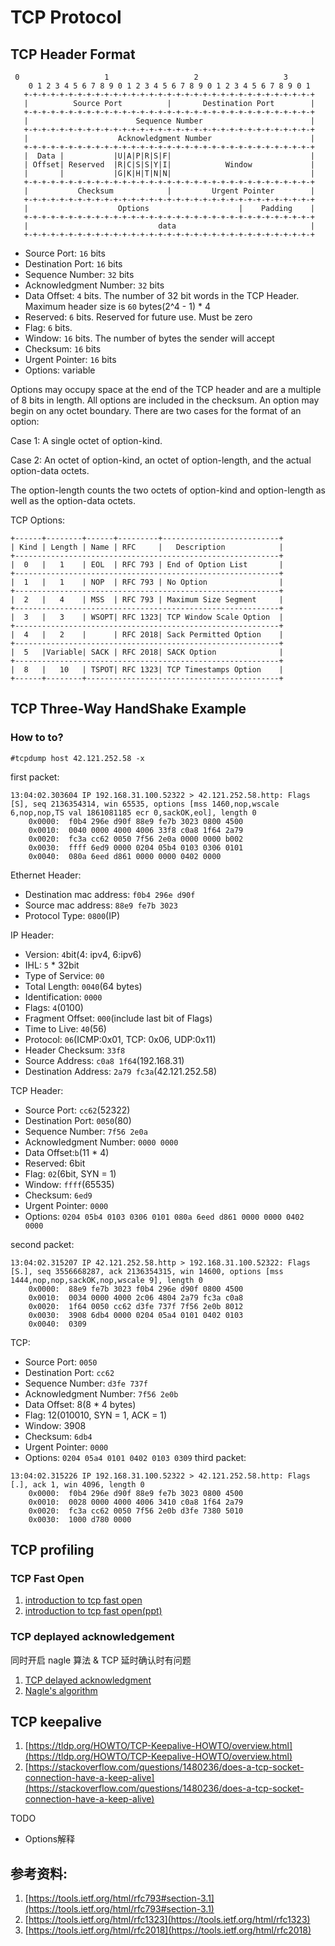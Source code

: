 # TCP Protocol

## TCP Header Format

```
 0                   1                   2                   3
    0 1 2 3 4 5 6 7 8 9 0 1 2 3 4 5 6 7 8 9 0 1 2 3 4 5 6 7 8 9 0 1
   +-+-+-+-+-+-+-+-+-+-+-+-+-+-+-+-+-+-+-+-+-+-+-+-+-+-+-+-+-+-+-+-+
   |          Source Port          |       Destination Port        |
   +-+-+-+-+-+-+-+-+-+-+-+-+-+-+-+-+-+-+-+-+-+-+-+-+-+-+-+-+-+-+-+-+
   |                        Sequence Number                        |
   +-+-+-+-+-+-+-+-+-+-+-+-+-+-+-+-+-+-+-+-+-+-+-+-+-+-+-+-+-+-+-+-+
   |                    Acknowledgment Number                      |
   +-+-+-+-+-+-+-+-+-+-+-+-+-+-+-+-+-+-+-+-+-+-+-+-+-+-+-+-+-+-+-+-+
   |  Data |           |U|A|P|R|S|F|                               |
   | Offset| Reserved  |R|C|S|S|Y|I|            Window             |
   |       |           |G|K|H|T|N|N|                               |
   +-+-+-+-+-+-+-+-+-+-+-+-+-+-+-+-+-+-+-+-+-+-+-+-+-+-+-+-+-+-+-+-+
   |           Checksum            |         Urgent Pointer        |
   +-+-+-+-+-+-+-+-+-+-+-+-+-+-+-+-+-+-+-+-+-+-+-+-+-+-+-+-+-+-+-+-+
   |                    Options                    |    Padding    |
   +-+-+-+-+-+-+-+-+-+-+-+-+-+-+-+-+-+-+-+-+-+-+-+-+-+-+-+-+-+-+-+-+
   |                             data                              |
   +-+-+-+-+-+-+-+-+-+-+-+-+-+-+-+-+-+-+-+-+-+-+-+-+-+-+-+-+-+-+-+-+
```

- Source Port: `16` bits
- Destination Port: `16` bits
- Sequence Number: `32` bits
- Acknowledgment Number: `32` bits
- Data Offset: `4` bits. The number of 32 bit words in the TCP Header. Maximum header size is `60` bytes(2^4 - 1) * 4
- Reserved: `6` bits. Reserved for future use. Must be zero
- Flag: `6` bits.
- Window: `16` bits. The number of bytes the sender will accept
- Checksum: `16` bits
- Urgent Pointer: `16` bits
- Options: variable

Options may occupy space at the end of the TCP header and are a
multiple of 8 bits in length.  All options are included in the
checksum.  An option may begin on any octet boundary.  There are two
cases for the format of an option:

   Case 1:  A single octet of option-kind.

   Case 2:  An octet of option-kind, an octet of option-length, and
            the actual option-data octets.

The option-length counts the two octets of option-kind and
option-length as well as the option-data octets.

TCP Options:

```
+------+--------+------+---------+--------------------------+
| Kind | Length | Name | RFC     |   Description            |
+-----------------------------------------------------------+
|  0   |   1    | EOL  | RFC 793 | End of Option List       |
+-----------------------------------------------------------+
|  1   |   1    | NOP  | RFC 793 | No Option                |
+-----------------------------------------------------------+
|  2   |   4    | MSS  | RFC 793 | Maximum Size Segment     |
+-----------------------------------------------------------+
|  3   |   3    | WSOPT| RFC 1323| TCP Window Scale Option  |
+-----------------------------------------------------------+
|  4   |   2    |      | RFC 2018| Sack Permitted Option    |
+-----------------------------------------------------------+
|  5   |Variable| SACK | RFC 2018| SACK Option              |
+-----------------------------------------------------------+
|  8   |   10   | TSPOT| RFC 1323| TCP Timestamps Option    |
+------+--------+-------------------------------------------+
```

## TCP Three-Way HandShake Example

### How to to?

```
#tcpdump host 42.121.252.58 -x
```

first packet:

```
13:04:02.303604 IP 192.168.31.100.52322 > 42.121.252.58.http: Flags [S], seq 2136354314, win 65535, options [mss 1460,nop,wscale 6,nop,nop,TS val 1861081185 ecr 0,sackOK,eol], length 0
	0x0000:  f0b4 296e d90f 88e9 fe7b 3023 0800 4500
	0x0010:  0040 0000 4000 4006 33f8 c0a8 1f64 2a79
	0x0020:  fc3a cc62 0050 7f56 2e0a 0000 0000 b002
	0x0030:  ffff 6ed9 0000 0204 05b4 0103 0306 0101
	0x0040:  080a 6eed d861 0000 0000 0402 0000
```

Ethernet Header:

- Destination mac address: `f0b4 296e d90f`
- Source mac address: `88e9 fe7b 3023`
- Protocol Type: `0800`(IP)

IP Header:

- Version: `4`bit(4: ipv4, 6:ipv6)
- IHL: `5` * 32bit
- Type of Service: `00`
- Total Length: `0040`(64 bytes)
- Identification: `0000`
- Flags: `4`(0100)
- Fragment Offset: `000`(include last bit of Flags)
- Time to Live: `40`(56)
- Protocol: `06`(ICMP:0x01, TCP: 0x06, UDP:0x11)
- Header Checksum: `33f8`
- Source Address: `c0a8 1f64`(192.168.31)
- Destination Address: `2a79 fc3a`(42.121.252.58)

TCP Header:

- Source Port: `cc62`(52322)
- Destination Port: `0050`(80)
- Sequence Number: `7f56 2e0a`
- Acknowledgment Number: `0000 0000`
- Data Offset:`b`(11 * 4)
- Reserved: 6bit
- Flag: `02`(6bit, SYN = 1)
- Window: `ffff`(65535)
- Checksum: `6ed9`
- Urgent Pointer: `0000` 
- Options: `0204 05b4 0103 0306 0101 080a 6eed d861 0000 0000 0402 0000`



second packet:

```
13:04:02.315207 IP 42.121.252.58.http > 192.168.31.100.52322: Flags [S.], seq 3556668287, ack 2136354315, win 14600, options [mss 1444,nop,nop,sackOK,nop,wscale 9], length 0
	0x0000:  88e9 fe7b 3023 f0b4 296e d90f 0800 4500
	0x0010:  0034 0000 4000 2c06 4804 2a79 fc3a c0a8
	0x0020:  1f64 0050 cc62 d3fe 737f 7f56 2e0b 8012
	0x0030:  3908 6db4 0000 0204 05a4 0101 0402 0103
	0x0040:  0309
```

TCP:

- Source Port: `0050`
- Destination Port: `cc62`
- Sequence Number: `d3fe 737f`
- Acknowledgment Number: `7f56 2e0b`
- Data Offset: 8(8 * 4 bytes)
- Flag: 12(010010, SYN = 1, ACK = 1)
- Window: 3908
- Checksum: `6db4`
- Urgent Pointer: `0000`
- Options: `0204 05a4 0101 0402 0103 0309` 
third packet:

```
13:04:02.315226 IP 192.168.31.100.52322 > 42.121.252.58.http: Flags [.], ack 1, win 4096, length 0
	0x0000:  f0b4 296e d90f 88e9 fe7b 3023 0800 4500
	0x0010:  0028 0000 4000 4006 3410 c0a8 1f64 2a79
	0x0020:  fc3a cc62 0050 7f56 2e0b d3fe 7380 5010
	0x0030:  1000 d780 0000
```

## TCP profiling

### TCP Fast Open

1. [introduction to tcp fast open](https://www.keycdn.com/support/tcp-fast-open)
2. [introduction to tcp fast open(ppt)](https://www.ietf.org/proceedings/80/slides/tcpm-3.pdf)

### TCP deplayed acknowledgement

同时开启 nagle 算法 & TCP 延时确认时有问题

1. [TCP delayed acknowledgment](https://en.wikipedia.org/wiki/TCP_delayed_acknowledgment)
2. [Nagle's algorithm](https://en.wikipedia.org/wiki/Nagle%27s_algorithm)

## TCP keepalive

1. [https://tldp.org/HOWTO/TCP-Keepalive-HOWTO/overview.html](https://tldp.org/HOWTO/TCP-Keepalive-HOWTO/overview.html)
2. [https://stackoverflow.com/questions/1480236/does-a-tcp-socket-connection-have-a-keep-alive](https://stackoverflow.com/questions/1480236/does-a-tcp-socket-connection-have-a-keep-alive)

TODO

- Options解释

## 参考资料: 

1. [https://tools.ietf.org/html/rfc793#section-3.1](https://tools.ietf.org/html/rfc793#section-3.1)
2. [https://tools.ietf.org/html/rfc1323](https://tools.ietf.org/html/rfc1323)
3. [https://tools.ietf.org/html/rfc2018](https://tools.ietf.org/html/rfc2018)
